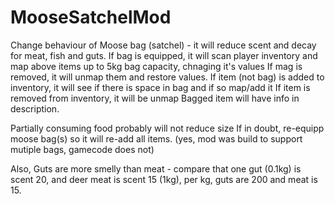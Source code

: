 # MooseSatchelMod

Change behaviour of Moose bag (satchel) - it will reduce scent  and decay for meat, fish and guts.
If bag is equipped, it will scan player inventory and map above items up to 5kg bag capacity, chnaging it's values
If mag is removed, it will unmap them and restore values.
If item (not bag) is added to inventory, it will see if there is space in bag and if so map/add it
If item is removed from inventory, it will be unmap
Bagged item will have info in description.

Partially consuming food probably will not reduce size
If in doubt, re-equipp moose bag(s) so it will re-add all items.
(yes, mod was build to support mutiple bags, gamecode does not)

Also, Guts are more smelly than meat - compare that one gut (0.1kg) is scent 20, and deer meat is scent 15 (1kg), per kg, guts are 200 and meat is 15.